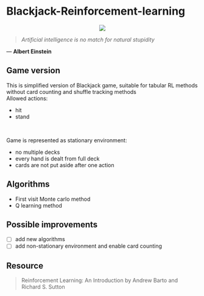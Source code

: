 # Blackjack-Reinforcement-learning

<p align="center">
  <img src="https://tibiablackjack.com/blackjack.png">
</p>

> *Artificial intelligence is no match for natural stupidity* <br>

― **Albert Einstein**

## Game version
This is simplified version of Blackjack game, suitable for tabular RL methods without card counting and shuffle tracking methods <br>
Allowed actions:
- hit
- stand
<br>

Game is represented as stationary environment:
- no multiple decks
- every hand is dealt from full deck
- cards are not put aside after one action

## Algorithms

- First visit Monte carlo method
- Q learning method

## Possible improvements
- [ ] add new algorithms
- [ ] add non-stationary environment and enable card counting

## Resource
> Reinforcement Learning: An Introduction
by Andrew Barto and Richard S. Sutton
